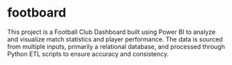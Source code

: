 # footboard
This project is a Football Club Dashboard built using Power BI to analyze and visualize match statistics and player performance. The data is sourced from multiple inputs, primarily a relational database, and processed through Python ETL scripts to ensure accuracy and consistency.
